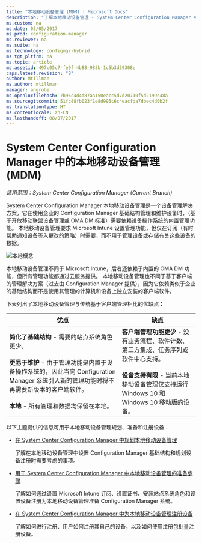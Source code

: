 ```yaml
---
title: "本地移动设备管理 (MDM) | Microsoft Docs"
description: "了解本地移动设备管理 - System Center Configuration Manager 中的设备管理解决方案。"
ms.custom: na
ms.date: 03/05/2017
ms.prod: configuration-manager
ms.reviewer: na
ms.suite: na
ms.technology: configmgr-hybrid
ms.tgt_pltfrm: na
ms.topic: article
ms.assetid: 497c05c7-fe9f-4b88-983b-1c5b3d59308e
caps.latest.revision: "8"
author: Mtillman
ms.author: mtillman
manager: angrobe
ms.openlocfilehash: 7b96c4d4d87aa150eacc5d7d20710f5d2199e48a
ms.sourcegitcommit: 51fc48fb023f1e8d995c6c4eacfda7dbec4d0b2f
ms.translationtype: HT
ms.contentlocale: zh-CN
ms.lasthandoff: 08/07/2017
---
```

# <a name="on-premises-mobile-device-management-mdm-in-system-center-configuration-manager"></a>System Center Configuration Manager 中的本地移动设备管理 (MDM)

*适用范围：System Center Configuration Manager (Current Branch)*

System Center Configuration Manager 本地移动设备管理是一个设备管理解决方案，它在使用企业的 Configuration Manager 基础结构管理和维护设备时，（基于开放移动联盟设备管理或 OMA DM 标准）需要依赖设备操作系统的内置管理功能。 本地移动设备管理要求 Microsoft Intune 设置管理功能，但仅在订阅（有时帮助通知设备签入更改的策略）时需要，而不用于管理设备或存储有关这些设备的数据。  

 ![本地概念](media/On-premises-conceptual.png)  

 本地移动设备管理不同于 Microsoft Intune，后者还依赖于内置的 OMA DM 功能，但所有管理功能都通过云服务提供。  本地移动设备管理也不同于基于客户端的管理解决方案（过去由 Configuration Manager 提供），因为它依赖类似于企业的基础结构而不是使用其管理的计算机和设备上独立安装的客户端软件。  

 下表列出了本地移动设备管理与传统基于客户端管理相比的优缺点：  

|优点|缺点|  
|----------------|-------------------|  
|**简化了基础结构** - 需要的站点系统角色更少。<br /><br /> **更易于维护** - 由于管理功能是内置于设备操作系统的，因此当向 Configuration Manager 系统引入新的管理功能时将不再需要新版本的客户端软件。<br /><br /> **本地** - 所有管理和数据均保留在本地。|**客户端管理功能更少** - 没有业务流程、软件计数、第三方集成、任务序列或软件中心支持。<br /><br /> **设备支持有限** - 当前本地移动设备管理仅支持运行 Windows 10 和 Windows 10 移动版的设备。|  

 以下主题提供的信息可用于本地移动设备管理规划、准备和注册设备：  

-   [在 System Center Configuration Manager 中规划本地移动设备管理](../plan-design/plan-on-premises-mdm.md)  

     了解在本地移动设备管理中设置 Configuration Manager 基础结构和规划设备注册时需要考虑的事项。  

-   [用于 System Center Configuration Manager 中本地移动设备管理的准备步骤](../get-started/preparation-steps-for-on-premises-mdm.md)  

     了解如何通过设置 Microsoft Intune 订阅、设置证书、安装站点系统角色和设置设备注册为本地移动设备管理准备 Configuration Manager 系统。  

-   [在 System Center Configuration Manager 中为本地移动设备管理注册设备](../deploy-use/enroll-devices-on-premises-mdm.md)  

     了解如何进行注册、用户如何注册其自己的设备，以及如何使用注册包批量注册设备。  
